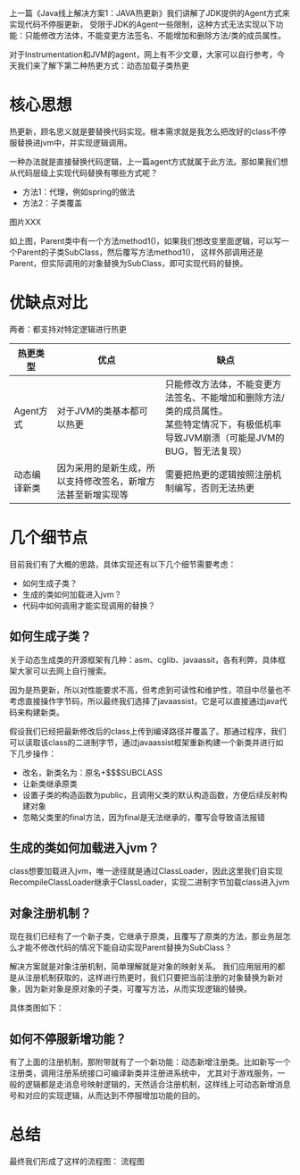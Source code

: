 上一篇《Java线上解决方案1：JAVA热更新》我们讲解了JDK提供的Agent方式来实现代码不停服更新，
受限于JDK的Agent一些限制，这种方式无法实现以下功能：只能修改方法体，不能变更方法签名、不能增加和删除方法/类的成员属性。

对于Instrumentation和JVM的agent，网上有不少文章，大家可以自行参考，今天我们来了解下第二种热更方式：动态加载子类热更

# 核心思想

热更新，顾名思义就是要替换代码实现。根本需求就是我怎么把改好的class不停服替换进jvm中，并实现逻辑调用。

一种办法就是直接替换代码逻辑，上一篇agent方式就属于此方法。那如果我们想从代码层级上实现代码替换有哪些方式呢？
- 方法1：代理，例如spring的做法
- 方法2：子类覆盖

图片XXX

如上图，Parent类中有一个方法method1()，如果我们想改变里面逻辑，可以写一个Parent的子类SubClass，然后覆写方法method1()，
这样外部调用还是Parent，但实际调用的对象替换为SubClass，即可实现代码的替换。

# 优缺点对比

两者：都支持对特定逻辑进行热更

| 热更类型|优点|缺点|
| --- | --- | --- |
| Agent方式|对于JVM的类基本都可以热更 |只能修改方法体，不能变更方法签名、不能增加和删除方法/类的成员属性。<br />某些特定情况下，有极低机率导致JVM崩溃（可能是JVM的BUG，暂无法复现）|
| 动态编译新类| 因为采用的是新生成，所以支持修改签名，新增方法甚至新增实现等|需要把热更的逻辑按照注册机制编写，否则无法热更|

# 几个细节点

目前我们有了大概的思路，具体实现还有以下几个细节需要考虑：

- 如何生成子类？
- 生成的类如何加载进入jvm？
- 代码中如何调用才能实现调用的替换？

## 如何生成子类？

关于动态生成类的开源框架有几种：asm、cglib、javaassit，各有利弊，具体框架大家可以去网上自行搜索。

因为是热更新，所以对性能要求不高，但考虑到可读性和维护性，项目中尽量也不考虑直接操作字节码，所以最终我们选择了javaassist，它是可以直接通过java代码来构建新类。

假设我们已经把最新修改后的class上传到编译路径并覆盖了。那通过程序，我们可以读取该class的二进制字节，通过javaassist框架重新构建一个新类并进行如下几步操作：

- 改名，新类名为：原名+$$$SUBCLASS
- 让新类继承原类
- 设置子类的构造函数为public，且调用父类的默认构造函数，方便后续反射构建对象
- 忽略父类里的final方法，因为final是无法继承的，覆写会导致语法报错

## 生成的类如何加载进入jvm？
class想要加载进入jvm，唯一途径就是通过ClassLoader，因此这里我们自实现RecompileClassLoader继承于ClassLoader，实现二进制字节加载class进入jvm

## 对象注册机制？
现在我们已经有了一个新子类，它继承于原类，且覆写了原类的方法，那业务层怎么才能不修改代码的情况下能自动实现Parent替换为SubClass？

解决方案就是对象注册机制，简单理解就是对象的映射关系。
我们应用层用的都是从注册机制获取的，这样进行热更时，我们只要把当前注册的对象替换为新对象，因为新对象是原对象的子类，可覆写方法，从而实现逻辑的替换。

具体类图如下：


## 如何不停服新增功能？

有了上面的注册机制，那附带就有了一个新功能：动态新增注册类。比如新写一个注册类，调用注册系统接口可编译新类并注册进系统中，
尤其对于游戏服务，一般的逻辑都是走消息号映射逻辑的，天然适合注册机制，这样线上可动态新增消息号和对应的实现逻辑，从而达到不停服增加功能的目的。

# 总结
最终我们形成了这样的流程图：
流程图
